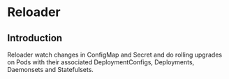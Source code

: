 # Reloader

## Introduction

Reloader watch changes in ConfigMap and Secret and do rolling upgrades on Pods with their associated DeploymentConfigs, Deployments, Daemonsets and Statefulsets.

